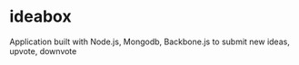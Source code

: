 # ideabox
Application built with Node.js, Mongodb, Backbone.js to submit new ideas, upvote, downvote
